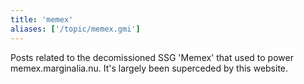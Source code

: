 ```yaml
---
title: 'memex'
aliases: ['/topic/memex.gmi']
---
```


Posts related to the decomissioned SSG 'Memex' that used to power
memex.marginalia.nu. It's largely been superceded by this website.